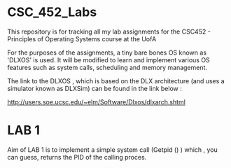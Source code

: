 CSC_452_Labs
============

This repository is for tracking all my lab assignments for the CSC452 - Principles of Operating Systems course at the UofA

For the purposes of the assignments, a tiny bare bones OS known as 'DLXOS' is used. It will be modified to learn and implement
various OS features such as system calls, scheduling and memory management.

The link to the DLXOS , which is based on the DLX architecture (and uses a simulator known as DLXSim) can be found in the link 
below : 

http://users.soe.ucsc.edu/~elm/Software/Dlxos/dlxarch.shtml



LAB 1 
======

Aim of LAB 1 is to implement a simple system call (Getpid () ) which , you can guess, returns the PID of the calling proces.
